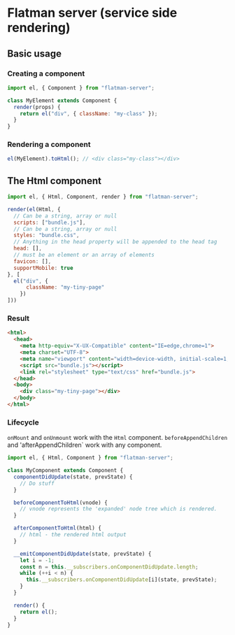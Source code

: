 # Flatman server (service side rendering)

## Basic usage

### Creating a component
```js
import el, { Component } from "flatman-server";

class MyElement extends Component {
  render(props) {
    return el("div", { className: "my-class" });
  }
}
```

### Rendering a component
```js
el(MyElement).toHtml(); // <div class="my-class"></div>
```

## The Html component
```js
import el, { Html, Component, render } from "flatman-server";

render(el(Html, {
  // Can be a string, array or null
  scripts: ["bundle.js"],
  // Can be a string, array or null
  styles: "bundle.css",
  // Anything in the head property will be appended to the head tag
  head: [],
  // must be an element or an array of elements
  favicon: [],
  supportMobile: true
}, [
  el("div", {
      className: "my-tiny-page"
    })
]))
```

### Result
```html
<html>
  <head>
    <meta http-equiv="X-UX-Compatible" content="IE=edge,chrome=1">
    <meta charset="UTF-8">
    <meta name="viewport" content="width=device-width, initial-scale=1, maximum-scale=1, user-scalable=0">
    <script src="bundle.js"></script>
    <link rel="stylesheet" type="text/css" href="bundle.js">
  </head>
  <body>
    <div class="my-tiny-page"></div>
  </body>
</html>
```

### Lifecycle

`onMount` and `onUnmount` work with the `Html` component. `beforeAppendChildren` and 'afterAppendChildren` work with any component.

```js
import el, { Html, Component } from "flatman-server";

class MyComponent extends Component {
  componentDidUpdate(state, prevState) {
    // Do stuff
  }

  beforeComponentToHtml(vnode) {
    // vnode represents the 'expanded' node tree which is rendered.
  }

  afterComponentToHtml(html) {
    // html - the rendered html output
  }

  __emitComponentDidUpdate(state, prevState) {
    let i = -1;
    const n = this.__subscribers.onComponentDidUpdate.length;
    while (++i < n) {
      this.__subscribers.onComponentDidUpdate[i](state, prevState);
    }
  }

  render() {
    return el();
  }
}

```